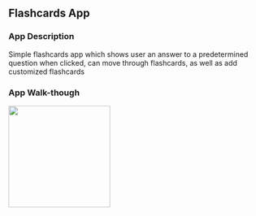 ## Flashcards App

### App Description
Simple flashcards app which shows user an answer to a predetermined question when clicked, can move through flashcards, as well as add customized flashcards

### App Walk-though

<img src="https://i.imgur.com/H5aMn1j.gif" width=200><br>

